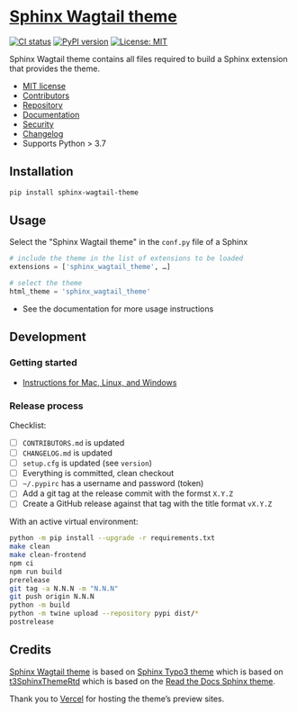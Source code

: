 # [Sphinx Wagtail theme](https://sphinx-wagtail-theme.vercel.app/)

[![CI status](https://github.com/wagtail/sphinx_wagtail_theme/workflows/CI/badge.svg)](https://github.com/wagtail/sphinx_wagtail_theme/actions?query=workflow%3ACI) [![PyPI version](https://badge.fury.io/py/sphinx-wagtail-theme.svg)](https://badge.fury.io/py/sphinx-wagtail-theme) [![License: MIT](https://img.shields.io/badge/License-MIT-yellow.svg)](https://opensource.org/licenses/MIT)

Sphinx Wagtail theme contains all files required to build a Sphinx extension that provides the theme.

-   [MIT license](https://github.com/wagtail/sphinx_wagtail_theme/blob/main/LICENSE)
-   [Contributors](https://github.com/wagtail/sphinx_wagtail_theme/blob/main/CONTRIBUTORS.md)
-   [Repository](https://github.com/wagtail/sphinx_wagtail_theme)
-   [Documentation](https://sphinx-wagtail-theme.netlify.app/)
-   [Security](https://github.com/wagtail/sphinx_wagtail_theme/blob/main/SECURITY.md)
-   [Changelog](https://github.com/wagtail/sphinx_wagtail_theme/blob/main/CHANGELOG.md)
-   Supports Python > 3.7

## Installation

```sh
pip install sphinx-wagtail-theme
```

## Usage

Select the "Sphinx Wagtail theme" in the `conf.py` file of a Sphinx

```python
# include the theme in the list of extensions to be loaded
extensions = ['sphinx_wagtail_theme', …]

# select the theme
html_theme = 'sphinx_wagtail_theme'
```

-   See the documentation for more usage instructions

## Development

### Getting started

-   [Instructions for Mac, Linux, and Windows](docs/development.rst)

### Release process

Checklist:

-   [ ] `CONTRIBUTORS.md` is updated
-   [ ] `CHANGELOG.md` is updated
-   [ ] `setup.cfg` is updated (see `version`)
-   [ ] Everything is committed, clean checkout
-   [ ] `~/.pypirc` has a username and password (token)
-   [ ] Add a git tag at the release commit with the formst `X.Y.Z`
-   [ ] Create a GitHub release against that tag with the title format `vX.Y.Z`

With an active virtual environment:

```sh
python -m pip install --upgrade -r requirements.txt
make clean
make clean-frontend
npm ci
npm run build
prerelease
git tag -a N.N.N -m "N.N.N"
git push origin N.N.N
python -m build
python -m twine upload --repository pypi dist/*
postrelease
```

## Credits

[Sphinx Wagtail theme](https://github.com/wagtail/sphinx_wagtail_theme) is based on [Sphinx Typo3 theme](https://github.com/TYPO3-Documentation/sphinx_typo3_theme) which is based on [t3SphinxThemeRtd](https://github.com/typo3-documentation/t3SphinxThemeRtd) which is based on the [Read the Docs Sphinx theme](https://github.com/readthedocs/sphinx_rtd_theme).

Thank you to [Vercel](https://vercel.com/?utm_source=wagtail&utm_campaign=oss) for hosting the theme’s preview sites.
